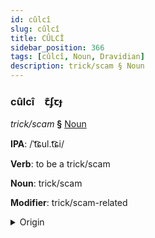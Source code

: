 ```yaml
---
id: cûlcî
slug: cûlcî
title: CÛLCÎ
sidebar_position: 366
tags: [cûlcî, Noun, Dravidian]
description: trick/scam § Noun
---
```


### cûlcî&emsp;<span kind="abugida">ꞇ͊ʄꞇɟ</span>

*trick/scam* **§** [Noun](../../tags/Noun)

**IPA**: /ˈt͡ɕul.t͡ɕi/

**Verb**: to be a trick/scam

**Noun**: trick/scam

**Modifier**: trick/scam-related

<details>
    <summary>Origin</summary>
    Tamil சூழ்ச்சி cūḻcci /t͡ʃuːlt͡ʃːi/<br/>
    <em>Dravidian Language Family</em>
</details>